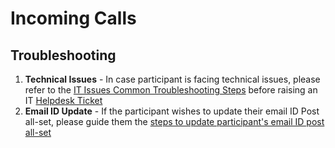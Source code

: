 # Incoming Calls

## Troubleshooting
1. __Technical Issues__ - In case participant is facing technical issues, please refer to the [IT Issues Common Troubleshooting Steps](/3_tools/helpdesk_appsheet/it_poc_process.html#troubleshooting) before raising an IT [Helpdesk Ticket](/3_tools/helpdesk_appsheet.md)
1. __Email ID Update__ - If the participant wishes to update their email ID Post all-set, please guide them the [steps to update participant's email ID post all-set](/3_tools/helpdesk_appsheet/it_poc_process.html#process-1---email-id-update-post-all-set)

